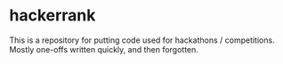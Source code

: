 # hackerrank

This is a repository for putting code used for hackathons / competitions.
Mostly one-offs written quickly, and then forgotten.

